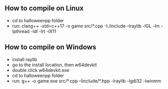 ## How to compile on Linux
- cd to halloweenpp folder
- run: clang++ -std=c++17 -o game src/*.cpp -I./include -lraylib -lGL -lm -lpthread -ldl -lrt -lX11

## How to compile on Windows
- install raylib
- go to the install location, then w64devkit
- double click w64devkit.exe
- cd to halloweenpp folder
- run: g++ -o game.exe src/\*.cpp -Iinclude/\*.hpp -lraylib -lgdi32 -lwinmm
